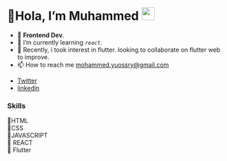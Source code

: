  <h1>👋Hola, I’m Muhammed  <a target="_blank" rel="noopener noreferrer" ><img src="https://raw.githubusercontent.com/aemmadi/aemmadi/master/wave.gif" width="30px" style="max-width: 100%;"></a></h1>
 
- 👀 **Frontend Dev**. 
- 🌱 I’m currently learning *``react``*.
- 💞️ Recently, i took interest in flutter. looking to collaborate on flutter web to improve.
- 📫 How to reach me mohammed.yuossry@gmail.com


<ul>
<li><a href="https://twitter.com/ofstonecold" >Twitter</a></li>
<li><a href="https://www.linkedin.com/in/muhammed22/" >linkedin</a></li>
</ul>



<h3 >Skills</h3>
<g-emoji >🦓</g-emoji>HTML <br>
<g-emoji>💫</g-emoji>CSS <br>
<g-emoji>🚸</g-emoji>JAVASCRIPT <br>
<g-emoji>🎄</g-emoji> REACT <br>
<g-emoji>🎁</g-emoji> Flutter <br>







<!---
Nyctophilus/Nyctophilus is a ✨ special ✨ repository because its `README.md` (this file) appears on your GitHub profile.
You can click the Preview link to take a look at your changes.
--->
